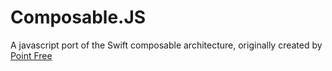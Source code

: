 # Composable.JS

A javascript port of the Swift composable architecture, originally created by [Point Free](https://www.pointfree.co)